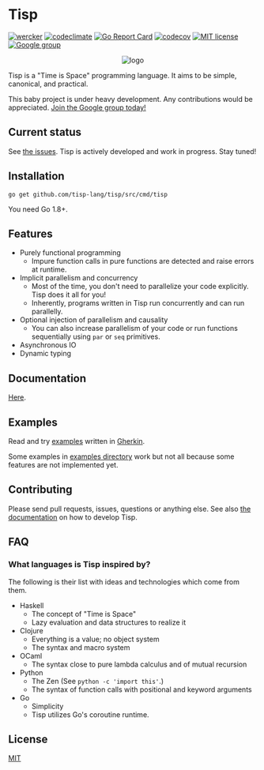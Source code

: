# Tisp

[![wercker](https://img.shields.io/wercker/ci/wercker/docs.svg?style=flat-square)](https://app.wercker.com/tisp-lang/tisp/runs)
[![codeclimate](https://img.shields.io/codeclimate/github/kabisaict/flow.svg?style=flat-square)](https://codeclimate.com/github/tisp-lang/tisp)
[![Go Report Card](https://goreportcard.com/badge/github.com/tisp-lang/tisp?style=flat-square)](https://goreportcard.com/report/github.com/tisp-lang/tisp)
[![codecov](https://img.shields.io/codecov/c/github/tisp-lang/tisp.svg?style=flat-square)](https://codecov.io/gh/tisp-lang/tisp)
[![MIT license](https://img.shields.io/badge/license-MIT-blue.svg?style=flat-square)](https://opensource.org/licenses/MIT)
[![Google group](https://img.shields.io/badge/join-us-ff69b4.svg?style=flat-square)](https://groups.google.com/forum/#!forum/tisp-aliens)

<div align="center">
  <img src="https://raw.githubusercontent.com/tisp-lang/icon/master/shadowed.png" alt="logo"/>
</div>

Tisp is a "Time is Space" programming language.
It aims to be simple, canonical, and practical.

This baby project is under heavy development.
Any contributions would be appreciated.
[Join the Google group today!](https://groups.google.com/forum/#!forum/tisp-aliens)

## Current status

See [the issues](https://github.com/tisp-lang/tisp/issues).
Tisp is actively developed and work in progress.
Stay tuned!

## Installation

```
go get github.com/tisp-lang/tisp/src/cmd/tisp
```

You need Go 1.8+.

## Features

- Purely functional programming
  - Impure function calls in pure functions are detected and raise errors at
    runtime.
- Implicit parallelism and concurrency
  - Most of the time, you don't need to parallelize your code explicitly.
    Tisp does it all for you!
  - Inherently, programs written in Tisp run concurrently and can run
    parallelly.
- Optional injection of parallelism and causality
  - You can also increase parallelism of your code or run functions
    sequentially using `par` or `seq` primitives.
- Asynchronous IO
- Dynamic typing

## Documentation

[Here](https://tisp-lang.gitbooks.io/tisp-programming-language/).

## Examples

Read and try [examples](test/features) written in [Gherkin](https://cucumber.io/docs/reference).

Some examples in [examples directory](examples) work but not all because
some features are not implemented yet.

## Contributing

Please send pull requests, issues, questions or anything else.
See also [the documentation](https://tisp-lang.gitbooks.io/tisp-programming-language/contribution_guide.html)
on how to develop Tisp.

## FAQ

### What languages is Tisp inspired by?

The following is their list with ideas and technologies which come from them.

- Haskell
  - The concept of "Time is Space"
  - Lazy evaluation and data structures to realize it
- Clojure
  - Everything is a value; no object system
  - The syntax and macro system
- OCaml
  - The syntax close to pure lambda calculus and of mutual recursion
- Python
  - The Zen (See `python -c 'import this'`.)
  - The syntax of function calls with positional and keyword arguments
- Go
  - Simplicity
  - Tisp utilizes Go's coroutine runtime.

## License

[MIT](LICENSE)

